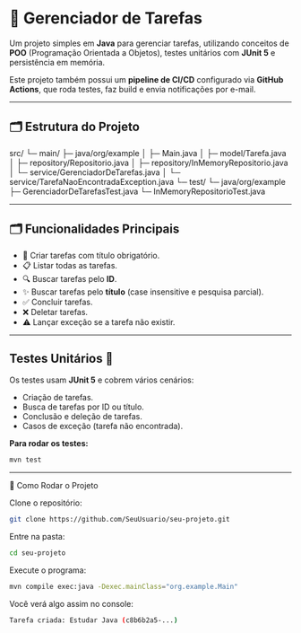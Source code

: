 # 🌸 Gerenciador de Tarefas

Um projeto simples em **Java** para gerenciar tarefas, utilizando conceitos de **POO** (Programação Orientada a Objetos), testes unitários com **JUnit 5** e persistência em memória.  

Este projeto também possui um **pipeline de CI/CD** configurado via **GitHub Actions**, que roda testes, faz build e envia notificações por e-mail.

---

## 🗂 Estrutura do Projeto

src/
└─ main/
├─ java/org/example
│ ├─ Main.java
│ ├─ model/Tarefa.java
│ ├─ repository/Repositorio.java
│ ├─ repository/InMemoryRepositorio.java
│ └─ service/GerenciadorDeTarefas.java
│ └─ service/TarefaNaoEncontradaException.java
└─ test/
└─ java/org/example
├─ GerenciadorDeTarefasTest.java
└─ InMemoryRepositorioTest.java

---

## 🗂 Funcionalidades Principais

- 📝 Criar tarefas com título obrigatório.
- 📋 Listar todas as tarefas.
- 🔍 Buscar tarefas pelo **ID**.
- ✨ Buscar tarefas pelo **título** (case insensitive e pesquisa parcial).
- ✅ Concluir tarefas.
- ❌ Deletar tarefas.
- ⚠️ Lançar exceção se a tarefa não existir.

---

## Testes Unitários 🐰

Os testes usam **JUnit 5** e cobrem vários cenários:

- Criação de tarefas.
- Busca de tarefas por ID ou título.
- Conclusão e deleção de tarefas.
- Casos de exceção (tarefa não encontrada).

**Para rodar os testes:**

```bash
mvn test
```
---
🚀 Como Rodar o Projeto

Clone o repositório:

```bash
git clone https://github.com/SeuUsuario/seu-projeto.git
```

Entre na pasta:
```bash
cd seu-projeto
```
Execute o programa:
```bash
mvn compile exec:java -Dexec.mainClass="org.example.Main"
```

Você verá algo assim no console:
```bash
Tarefa criada: Estudar Java (c8b6b2a5-...)
```

